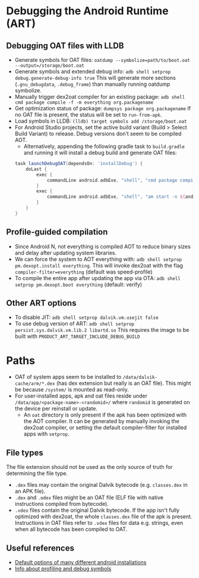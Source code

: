 # Debugging the Android Runtime (ART)
## Debugging OAT files with LLDB
* Generate symbols for OAT files: `oatdump --symbolize=path/to/boot.oat --output=/storage/boot.oat`
* Generate symbols and extended debug info: `adb shell setprop debug.generate-debug-info true`
  This will generate more sections (`.gnu_debugdata`, `.debug_frame`) than manually running oatdump symbolize.
* Manually trigger dex2oat compiler for an existing package: `adb shell cmd package compile -f -m everything org.packagename`
* Get optimization status of package: `dumpsys package org.packagename`
  If no OAT file is present, the status will be set to `run-from-apk`.
* Load symbols in LLDB: `(lldb) target symbols add /storage/boot.oat`
* For Android Studio projects, set the active build variant (Build > Select Build Variant) to release.
  Debug versions don’t seem to be compiled AOT.
    * Alternatively, appending the following gradle task to `build.gradle` and running it will install a debug build and generate OAT files:
    ```gradle
    task launchDebugOAT(dependsOn: 'installDebug') {
        doLast {
            exec {
                commandLine android.adbExe, "shell", "cmd package compile -f -m everything ${android.defaultConfig.applicationId}"
            }
            exec {
                commandLine android.adbExe, "shell", "am start -n ${android.defaultConfig.applicationId}/.MainActivity"
            }
        }
    }
    ```

## Profile-guided compilation
* Since Android N, not everything is compiled AOT to reduce binary sizes and delay after updating system libraries.
* We can force the system to AOT everything with: `adb shell setprop pm.dexopt.install everything`. This will invoke dex2oat with the flag `compiler-filter=everything` (default was speed-profile)
* To compile the entire app after updating the app via OTA: `adb shell setprop pm.dexopt.boot everything` (default: verify)

## Other ART options
* To disable JIT: `adb shell setprop dalvik.vm.usejit false`
* To use debug version of ART: `adb shell setprop persist.sys.dalvik.vm.lib.2 libartd.so`
  This requires the image to be built with `PRODUCT_ART_TARGET_INCLUDE_DEBUG_BUILD`

# Paths
* OAT of system apps seem to be installed to `/data/dalvik-cache/arm/*.dex`
  (has dex extension but really is an OAT file). This might be because
  `/system/` is mounted as read-only.
* For user-installed apps, apk and oat files reside under `/data/app/<package-name>-<randomid>/`
  where `randomid` is generated on the device per reinstall or update.
  * An `oat` directory is only present if the apk has been optimized with the AOT compiler.
    It can be generated by manually invoking the dex2oat compiler, or setting
    the default compiler-filter for installed apps with `setprop`.
## File types
The file extension should not be used as the only source of truth for determining the file type.
* `.dex` files may contain the original Dalvik bytecode (e.g. `classes.dex` in an APK file).
* `.dex` and `.odex` files might be an OAT file (ELF file with native instructions compiled from bytecode).
* `.vdex` files contain the original Dalvik bytecode. If the app isn't fully optimized with dex2oat,
  the whole `classes.dex` file of the apk is present.
  Instructions in OAT files refer to `.vdex` files for data e.g. strings, even when all bytecode has
  been compiled to OAT.

## Useful references
* [Default options of many different android installations](https://census.tsyrklevich.net/)
* [Info about profiling and debug symbols](https://android.googlesource.com/platform/prebuilts/simpleperf/+/25ade08061f50806eeba92700ac43a07064e1c32/README.md)
